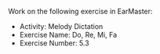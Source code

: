 Work on the following exercise in EarMaster:
- Activity: Melody Dictation
- Exercise Name: Do, Re, Mi, Fa
- Exercise Number: 5.3
